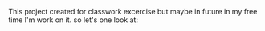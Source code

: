 This project created for classwork excercise but maybe in future in my free time I'm work on it. so let's one look at:

